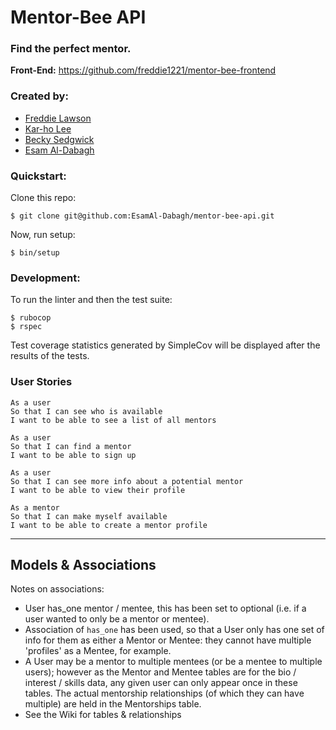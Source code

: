 # Mentor-Bee API

### Find the perfect mentor.

**Front-End:** https://github.com/freddie1221/mentor-bee-frontend

### Created by:

* [Freddie Lawson](https://github.com/freddie1221)
* [Kar-ho Lee](https://github.com/leekarho)
* [Becky Sedgwick](https://github.com/rebeccasedgwick)
* [Esam Al-Dabagh](https://github.com/EsamAl-Dabagh)

### Quickstart:
Clone this repo:
```
$ git clone git@github.com:EsamAl-Dabagh/mentor-bee-api.git
```
Now, run setup:
```
$ bin/setup
```

### Development:
To run the linter and then the test suite:
```
$ rubocop
$ rspec
```
Test coverage statistics generated by SimpleCov will be displayed after the results of the tests.

### User Stories

```
As a user
So that I can see who is available
I want to be able to see a list of all mentors
```

```
As a user
So that I can find a mentor
I want to be able to sign up
```

```
As a user
So that I can see more info about a potential mentor
I want to be able to view their profile
```

```
As a mentor
So that I can make myself available
I want to be able to create a mentor profile
```

----
## Models & Associations

Notes on associations:
- User has_one mentor / mentee, this has been set to optional (i.e. if a user wanted to only be a mentor or mentee).
- Association of `has_one` has been used, so that a User only has one set of info for them as either a Mentor or Mentee: they cannot have multiple 'profiles' as a Mentee, for example.
- A User may be a mentor to multiple mentees (or be a mentee to multiple users); however as the Mentor and Mentee tables are for the bio / interest / skills data, any given user can only appear once in these tables. The actual mentorship relationships (of which they can have multiple) are held in the Mentorships table.
- See the Wiki for tables & relationships
